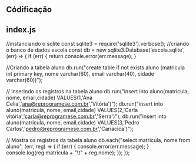 Códificação
--------------------------
index.js
-----------------------
//instanciando o sqlite
const sqlite3 = require('sqlite3').verbose();
//criando o banco de dados escola
const db = new sqlite3.Database('escola.sqlite', (err) => {
if (err) {
return console.error(err.message);
}

//Criando a tabela aluno
db.run("create table if not exists aluno (matricula int primary key, nome varchar(60), email varchar(40), cidade varchar(60))");

// Inserindo os registros na tabela aluno
db.run("insert into aluno(matricula, nome, email,cidade) VALUES(1,'Ana Celia','ana@reprogramese.com.br','Vitória')");
db.run("insert into aluno(matricula, nome, email,cidade) VALUES(2,'Carla vitória','carla@reprogramese.com.br','Serra')");
db.run("insert into aluno(matricula, nome, email,cidade) VALUES(3,'Pedro Carlos','pedro@reprogramese.com.br','Cariacica')");

// Mostra os registros da tabela aluno
db.each("select matricula, nome from aluno", (err, reg) => {
if (err) {
console.error(err.message);
}
console.log(reg.matricula + "\t" + reg.nome);
});
});